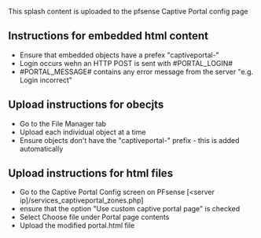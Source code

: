This splash content is uploaded to the pfsense Captive Portal config page 

## Instructions for embedded html content

* Ensure that embedded objects have a prefex "captiveportal-"
* Login occurs wehn an HTTP POST is sent with #PORTAL_LOGIN#
* #PORTAL_MESSAGE#  contains any error message from the server "e.g. Login incorrect"

## Upload instructions for obecjts

* Go to the File Manager tab
* Upload each individual object at a time
* Ensure objects don't have the "captiveportal-" prefix - this is added automatically

## Upload instructions for html files

* Go to the Captive Portal Config screen on PFsense [<server ip]/services_captiveportal_zones.php]
* ensure that the option "Use custom captive portal page" is checked
* Select Choose file under Portal page contents
* Upload the modified portal.html file


